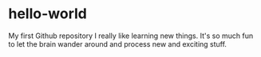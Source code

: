 # hello-world
My first Github repository
I really like learning new things. It's so much fun to let the brain wander around and process new and exciting stuff.
